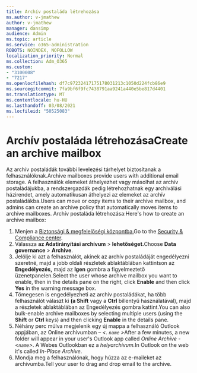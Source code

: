 ```yaml
---
title: Archív postaláda létrehozása
ms.author: v-jmathew
author: v-jmathew
manager: dansimp
audience: Admin
ms.topic: article
ms.service: o365-administration
ROBOTS: NOINDEX, NOFOLLOW
localization_priority: Normal
ms.collection: Adm_O365
ms.custom:
- "3100008"
- "7217"
ms.openlocfilehash: df7c97232417175178031213c1050d224fcb86e9
ms.sourcegitcommit: 7fa9bf6f9fc7438791aa9241a440e5be817d4401
ms.translationtype: MT
ms.contentlocale: hu-HU
ms.lasthandoff: 03/08/2021
ms.locfileid: "50525083"
---
```

# <a name="create-an-archive-mailbox"></a><span data-ttu-id="ce696-102">Archív postaláda létrehozása</span><span class="sxs-lookup"><span data-stu-id="ce696-102">Create an archive mailbox</span></span>

<span data-ttu-id="ce696-103">Az archív postaládák további levelezési tárhelyet biztosítanak a felhasználóknak.</span><span class="sxs-lookup"><span data-stu-id="ce696-103">Archive mailboxes provide users with additional email storage.</span></span> <span data-ttu-id="ce696-104">A felhasználók elemeket áthelyezhet vagy másolhat az archív postaládájukba, a rendszergazdák pedig létrehozhatnak egy archiválási házirendet, amely automatikusan áthelyezi az elemeket az archív postaládákba.</span><span class="sxs-lookup"><span data-stu-id="ce696-104">Users can move or copy items to their archive mailbox, and admins can create an archive policy that automatically moves items to archive mailboxes.</span></span> <span data-ttu-id="ce696-105">Archív postaláda létrehozása:</span><span class="sxs-lookup"><span data-stu-id="ce696-105">Here's how to create an archive mailbox:</span></span>

1. <span data-ttu-id="ce696-106">Menjen a [Biztonsági & megfelelőségi központba.]( https://go.microsoft.com/fwlink/p/?linkid=2077143)</span><span class="sxs-lookup"><span data-stu-id="ce696-106">Go to the [Security & Compliance center]( https://go.microsoft.com/fwlink/p/?linkid=2077143).</span></span>
2. <span data-ttu-id="ce696-107">Válassza **az Adatirányítási archívum**  >  **lehetőséget.**</span><span class="sxs-lookup"><span data-stu-id="ce696-107">Choose **Data governance** > **Archive**.</span></span>
3. <span data-ttu-id="ce696-108">Jelölje ki azt a felhasználót, akinek az archív postaládáját engedélyezni szeretné, majd a jobb oldali részletek ablaktáblában kattintson az **Engedélyezés,** majd az **Igen** gombra a figyelmeztető üzenetpanelen.</span><span class="sxs-lookup"><span data-stu-id="ce696-108">Select the user whose archive mailbox you want to enable, then in the details pane on the right, click **Enable** and then click **Yes** in the warning message box.</span></span>
4. <span data-ttu-id="ce696-109">Tömegesen is engedélyezheti az archív postaládákat, ha több felhasználót választ  ki **(a Shift** vagy a **Ctrl** billentyű használatával), majd a részletek ablaktáblában az Engedélyezés gombra kattint.</span><span class="sxs-lookup"><span data-stu-id="ce696-109">You can also bulk-enable archive mailboxes by selecting multiple users (using the **Shift** or **Ctrl** keys) and then clicking **Enable** in the details pane.</span></span>
5. <span data-ttu-id="ce696-110">Néhány perc múlva megjelenik egy új mappa a felhasználó Outlook appjában, az Online archívumban *– <. `name` >*</span><span class="sxs-lookup"><span data-stu-id="ce696-110">After a few minutes, a new folder will appear in your user's Outlook app called *Online Archive - <`name`>*.</span></span> <span data-ttu-id="ce696-111">A Webes Outlookban ez a *helyarchívum.*</span><span class="sxs-lookup"><span data-stu-id="ce696-111">In Outlook on the web it's called *In-Place Archive*.</span></span>
6. <span data-ttu-id="ce696-112">Mondja meg a felhasználónak, hogy húzza az e-maileket az archívumba.</span><span class="sxs-lookup"><span data-stu-id="ce696-112">Tell your user to drag and drop email to the archive.</span></span>
